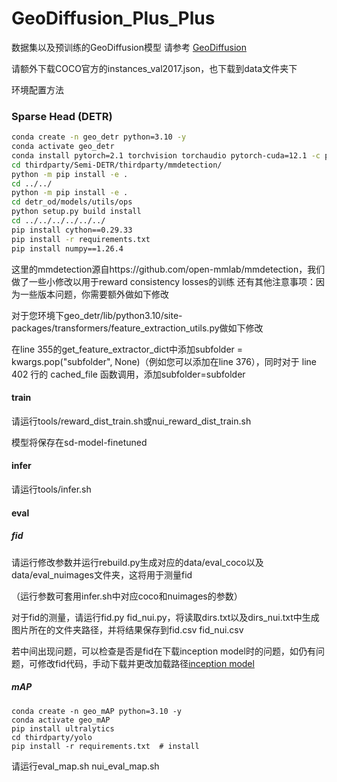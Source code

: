 # GeoDiffusion_Plus_Plus

数据集以及预训练的GeoDiffusion模型 请参考 [GeoDiffusion](https://github.com/KaiChen1998/GeoDiffusion)

请额外下载COCO官方的instances_val2017.json，也下载到data文件夹下

环境配置方法

### Sparse Head (DETR)

```Bash
conda create -n geo_detr python=3.10 -y
conda activate geo_detr
conda install pytorch=2.1 torchvision torchaudio pytorch-cuda=12.1 -c pytorch -c nvidia
cd thirdparty/Semi-DETR/thirdparty/mmdetection/
python -m pip install -e .
cd ../../
python -m pip install -e .
cd detr_od/models/utils/ops
python setup.py build install
cd ../../../../../../
pip install cython==0.29.33
pip install -r requirements.txt
pip install numpy==1.26.4
```
这里的mmdetection源自https://github.com/open-mmlab/mmdetection，我们做了一些小修改以用于reward consistency losses的训练
还有其他注意事项：因为一些版本问题，你需要额外做如下修改

对于您环境下geo_detr/lib/python3.10/site-packages/transformers/feature_extraction_utils.py做如下修改

在line 355的get_feature_extractor_dict中添加subfolder = kwargs.pop("subfolder", None)（例如您可以添加在line 376），同时对于 line 402 行的 cached_file 函数调用，添加subfolder=subfolder

#### train

请运行tools/reward_dist_train.sh或nui_reward_dist_train.sh

模型将保存在sd-model-finetuned

#### infer

请运行tools/infer.sh

#### eval

##### fid

请运行修改参数并运行rebuild.py生成对应的data/eval_coco以及data/eval_nuimages文件夹，这将用于测量fid

（运行参数可套用infer.sh中对应coco和nuimages的参数）

对于fid的测量，请运行fid.py fid_nui.py，将读取dirs.txt以及dirs_nui.txt中生成图片所在的文件夹路径，并将结果保存到fid.csv fid_nui.csv

若中间出现问题，可以检查是否是fid在下载inception model时的问题，如仍有问题，可修改fid代码，手动下载并更改加载路径[inception model](https://nvlabs-fi-cdn.nvidia.com/stylegan2-ada-pytorch/pretrained/metrics/inception-2015-12-05.pt)

##### mAP

```
conda create -n geo_mAP python=3.10 -y
conda activate geo_mAP
pip install ultralytics
cd thirdparty/yolo
pip install -r requirements.txt  # install
```

请运行eval_map.sh nui_eval_map.sh

